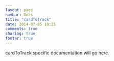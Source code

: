 ```yaml
---
layout: page
navbar: Docs
title: "cardToTrack"
date: 2014-07-05 10:25
comments: true
sharing: true
footer: true
---
```


cardToTrack specific documentation will go here.